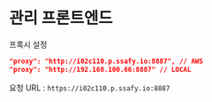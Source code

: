 # 관리 프론트엔드

프록시 설정

```JSON
"proxy": "http://i02c110.p.ssafy.io:8887", // AWS
"proxy": "http://192.168.100.66:8887" // LOCAL
```

요청 URL : `https://i02c110.p.ssafy.io:8887`
